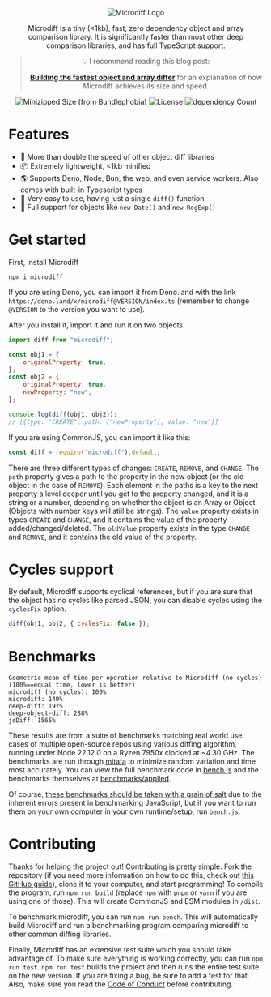 <div align="center">

![Microdiff Logo](https://raw.githubusercontent.com/AsyncBanana/microdiff/master/Logo.svg)

Microdiff is a tiny (<1kb), fast, zero dependency object and array comparison library. It is significantly faster than most other deep comparison libraries, and has full TypeScript support.

> 💡 I recommend reading this blog post:
>
> **[Building the fastest object and array differ](https://byteofdev.com/posts/microdiff/)** for an explanation of how Microdiff achieves its size and speed.

![Minizipped Size (from Bundlephobia)](https://img.shields.io/bundlephobia/minzip/microdiff?style=flat-square) ![License](https://img.shields.io/npm/l/microdiff?style=flat-square) ![dependency Count](https://img.shields.io/badge/dependencies-0-green?style=flat-square)

</div>

# Features

- 🚀 More than double the speed of other object diff libraries
- 📦 Extremely lightweight, <1kb minified
- 🌎 Supports Deno, Node, Bun, the web, and even service workers. Also comes with built-in Typescript types
- 🔰 Very easy to use, having just a single `diff()` function
- 📅 Full support for objects like `new Date()` and `new RegExp()`

# Get started

First, install Microdiff

```
npm i microdiff
```

If you are using Deno, you can import it from Deno.land with the link `https://deno.land/x/microdiff@VERSION/index.ts` (remember to change `@VERSION` to the version you want to use).

After you install it, import it and run it on two objects.

```js
import diff from "microdiff";

const obj1 = {
	originalProperty: true,
};
const obj2 = {
	originalProperty: true,
	newProperty: "new",
};

console.log(diff(obj1, obj2));
// [{type: "CREATE", path: ["newProperty"], value: "new"}]
```

If you are using CommonJS, you can import it like this:

```js
const diff = require("microdiff").default;
```

There are three different types of changes: `CREATE`, `REMOVE`, and `CHANGE`.
The `path` property gives a path to the property in the new object (or the old object in the case of `REMOVE`).
Each element in the paths is a key to the next property a level deeper until you get to the property changed, and it is a string or a number, depending on whether the object is an Array or Object (Objects with number keys will still be strings).
The `value` property exists in types `CREATE` and `CHANGE`, and it contains the value of the property added/changed/deleted.
The `oldValue` property exists in the type `CHANGE` and `REMOVE`, and it contains the old value of the property.

# Cycles support

By default, Microdiff supports cyclical references, but if you are sure that the object has no cycles like parsed JSON, you can disable cycles using the `cyclesFix` option.

```js
diff(obj1, obj2, { cyclesFix: false });
```

# Benchmarks

```
Geometric mean of time per operation relative to Microdiff (no cycles) (100%==equal time, lower is better)
microdiff (no cycles): 100%
microdiff: 149%
deep-diff: 197%
deep-object-diff: 288%
jsDiff: 1565%
```

These results are from a suite of benchmarks matching real world use cases of multiple open-source repos using various diffing algorithm, running under Node 22.12.0 on a Ryzen 7950x clocked at ~4.30 GHz. The benchmarks are run through [mitata](https://github.com/evanwashere/mitata) to minimize random variation and time most accurately. You can view the full benchmark code in [bench.js](https://github.com/AsyncBanana/microdiff/blob/master/bench.js) and the benchmarks themselves at [benchmarks/applied](https://github.com/AsyncBanana/microdiff/tree/master/benchmarks/applied).

Of course, [these benchmarks should be taken with a grain of salt](https://byteofdev.com/posts/javascript-benchmarking-mess/) due to the inherent errors present in benchmarking JavaScript, but if you want to run them on your own computer in your own runtime/setup, run `bench.js`.

# Contributing

Thanks for helping the project out! Contributing is pretty simple. Fork the repository (if you need more information on how to do this, check out [this GitHub guide](https://docs.github.com/en/get-started/quickstart/contributing-to-projects)), clone it to your computer, and start programming! To compile the program, run `npm run build` (replace `npm` with `pnpm` or `yarn` if you are using one of those). This will create CommonJS and ESM modules in `/dist`.

To benchmark microdiff, you can run `npm run bench`. This will automatically build Microdiff and run a benchmarking program comparing microdiff to other common diffing libraries.

Finally, Microdiff has an extensive test suite which you should take advantage of. To make sure everything is working correctly, you can run `npm run test`. `npm run test` builds the project and then runs the entire test suite on the new version. If you are fixing a bug, be sure to add a test for that.
Also, make sure you read the [Code of Conduct](https://github.com/AsyncBanana/microdiff/blob/master/CODE_OF_CONDUCT.md) before contributing.

